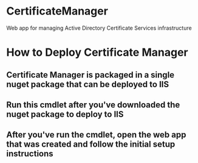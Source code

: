 # CertificateManager
Web app for managing Active Directory Certificate Services infrastructure

# How to Deploy Certificate Manager

## Certificate Manager is packaged in a single nuget package that can be deployed to IIS
## Run this cmdlet after you've downloaded the nuget package to deploy to IIS
## After you've run the cmdlet, open the web app that was created and follow the initial setup instructions